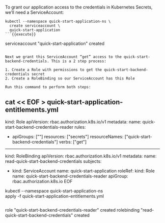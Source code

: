 
To grant our application access to the credentials in Kubernetes Secrets, we’ll need a ServiceAccount:

```
kubectl --namespace quick-start-application-ns \
  create serviceaccount \
  quick-start-application
```{{execute}}

```
serviceaccount "quick-start-application" created
```

Next we grant this ServiceAccount “get” access to the quick-start-backend-credentials. This is a 2 step process:

1. Create a Role with permissions to get the quick-start-backend-credentials secret
2. Create a RoleBinding so our ServiceAccount has this Role

Run this command to perform both steps:

```
cat << EOF > quick-start-application-entitlements.yml
---
kind: Role
apiVersion: rbac.authorization.k8s.io/v1
metadata:
  name: quick-start-backend-credentials-reader
rules:
- apiGroups: [""]
  resources: ["secrets"]
  resourceNames: ["quick-start-backend-credentials"]
  verbs: ["get"]

---
kind: RoleBinding
apiVersion: rbac.authorization.k8s.io/v1
metadata:
  name: read-quick-start-backend-credentials
subjects:
- kind: ServiceAccount
  name: quick-start-application
roleRef:
  kind: Role
  name: quick-start-backend-credentials-reader
  apiGroup: rbac.authorization.k8s.io
EOF

kubectl --namespace quick-start-application-ns \
  apply -f quick-start-application-entitlements.yml
```{{execute}}

```
role "quick-start-backend-credentials-reader" created
rolebinding "read-quick-start-backend-credentials" created
```
